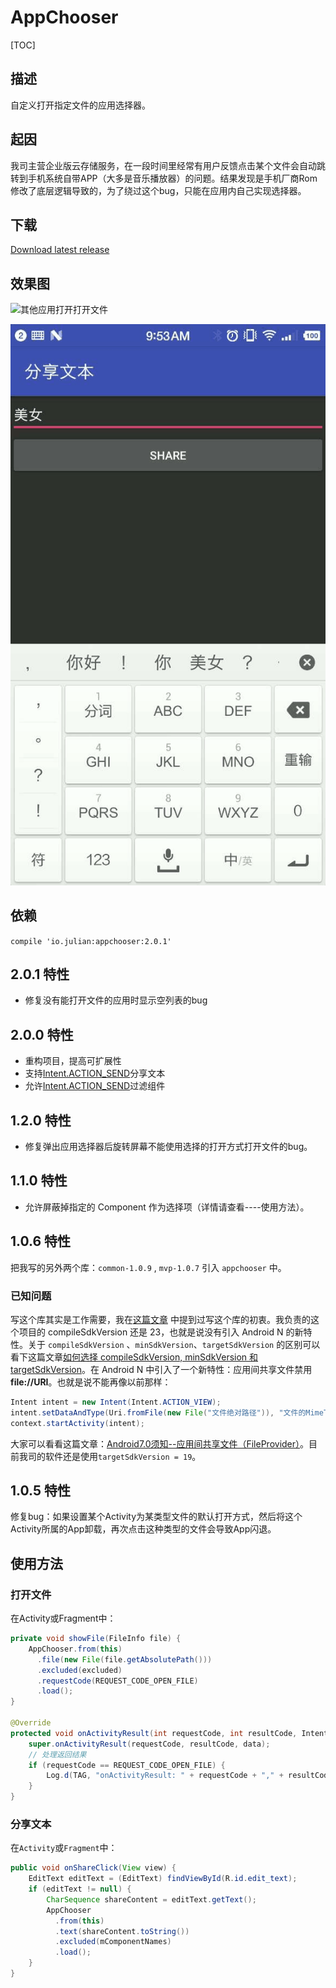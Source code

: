 # AppChooser
[TOC]
## 描述
自定义打开指定文件的应用选择器。
## 起因
我司主营企业版云存储服务，在一段时间里经常有用户反馈点击某个文件会自动跳转到手机系统自带APP（大多是音乐播放器）的问题。结果发现是手机厂商Rom修改了底层逻辑导致的，为了绕过这个bug，只能在应用内自己实现选择器。

## 下载
[Download latest release](https://github.com/JulianAndroid/AppChooser/releases/tag/v2.0.1)

## 效果图

![其他应用打开打开文件](screenshots/Gif_20171117_095658.gif)



![分享文字到其他应用](screenshots/Gif_20171117_095855.gif)

## 依赖

`compile 'io.julian:appchooser:2.0.1'`

## 2.0.1 特性

- 修复没有能打开文件的应用时显示空列表的bug

## 2.0.0 特性

- 重构项目，提高可扩展性
- 支持[Intent.ACTION_SEND](https://developer.android.com/training/sharing/send.html)分享文本
- 允许[Intent.ACTION_SEND](https://developer.android.com/training/sharing/send.html)过滤组件

## 1.2.0 特性
- 修复弹出应用选择器后旋转屏幕不能使用选择的打开方式打开文件的bug。

## 1.1.0 特性

- 允许屏蔽掉指定的 Component 作为选择项（详情请查看----使用方法）。

## 1.0.6 特性

把我写的另外两个库：`common-1.0.9` , `mvp-1.0.7` 引入 `appchooser` 中。

### 已知问题

写这个库其实是工作需要，我在[这篇文章](http://www.jianshu.com/p/3f65576f89b7) 中提到过写这个库的初衷。我负责的这个项目的 compileSdkVersion 还是 23，也就是说没有引入 Android N 的新特性。关于 `compileSdkVersion` 、`minSdkVersion`、`targetSdkVersion` 的区别可以看下这篇文章[如何选择 compileSdkVersion, minSdkVersion 和 targetSdkVersion](http://www.jcodecraeer.com/a/anzhuokaifa/androidkaifa/2016/0110/3854.html)。在 Android N 中引入了一个新特性：应用间共享文件禁用 **file://URI**。也就是说不能再像以前那样：

```java
Intent intent = new Intent(Intent.ACTION_VIEW);
intent.setDataAndType(Uri.fromFile(new File("文件绝对路径")), "文件的MimeType");
context.startActivity(intent);
```

大家可以看看这篇文章：[Android7.0须知--应用间共享文件（FileProvider）](http://www.jianshu.com/p/3f9e3fc38eae)。目前我司的软件还是使用`targetSdkVersion = 19`。

## 1.0.5 特性

修复bug：如果设置某个Activity为某类型文件的默认打开方式，然后将这个Activity所属的App卸载，再次点击这种类型的文件会导致App闪退。

## 使用方法
### 打开文件
在Activity或Fragment中：

```java
private void showFile(FileInfo file) {
    AppChooser.from(this)
      .file(new File(file.getAbsolutePath()))
      .excluded(excluded)
      .requestCode(REQUEST_CODE_OPEN_FILE)
      .load();
}

@Override
protected void onActivityResult(int requestCode, int resultCode, Intent data) {
    super.onActivityResult(requestCode, resultCode, data);
  	// 处理返回结果
    if (requestCode == REQUEST_CODE_OPEN_FILE) {
        Log.d(TAG, "onActivityResult: " + requestCode + "," + resultCode + "," + data);
    }
}
```
### 分享文本
在`Activity`或`Fragment`中：

``` java
public void onShareClick(View view) {
    EditText editText = (EditText) findViewById(R.id.edit_text);
    if (editText != null) {
        CharSequence shareContent = editText.getText();
        AppChooser
          .from(this)
          .text(shareContent.toString())
          .excluded(mComponentNames)
          .load();
    }
}
```


